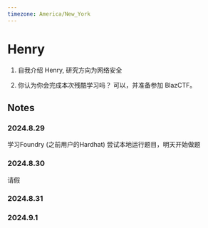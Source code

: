 ```yaml
---
timezone: America/New_York
---
```


# Henry

1. 自我介绍
Henry, 研究方向为网络安全

2. 你认为你会完成本次残酷学习吗？
可以，并准备参加 BlazCTF。

## Notes

<!-- Content_START -->

### 2024.8.29

学习Foundry (之前用户的Hardhat)
尝试本地运行题目，明天开始做题

### 2024.8.30
请假

### 2024.8.31

### 2024.9.1

<!-- Content_END -->
